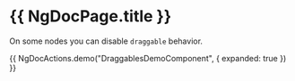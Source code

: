 # {{ NgDocPage.title }}

On some nodes you can disable `draggable` behavior.

{{ NgDocActions.demo("DraggablesDemoComponent", { expanded: true }) }}
